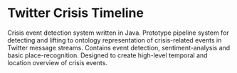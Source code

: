 # Twitter Crisis Timeline
Crisis event detection system written in Java. Prototype pipeline system for detecting and lifting to ontology representation of crisis-related events in Twitter message streams. Contains event detection, sentiment-analysis and basic place-recognition. Designed to create high-level temporal and location overview of crisis events.
